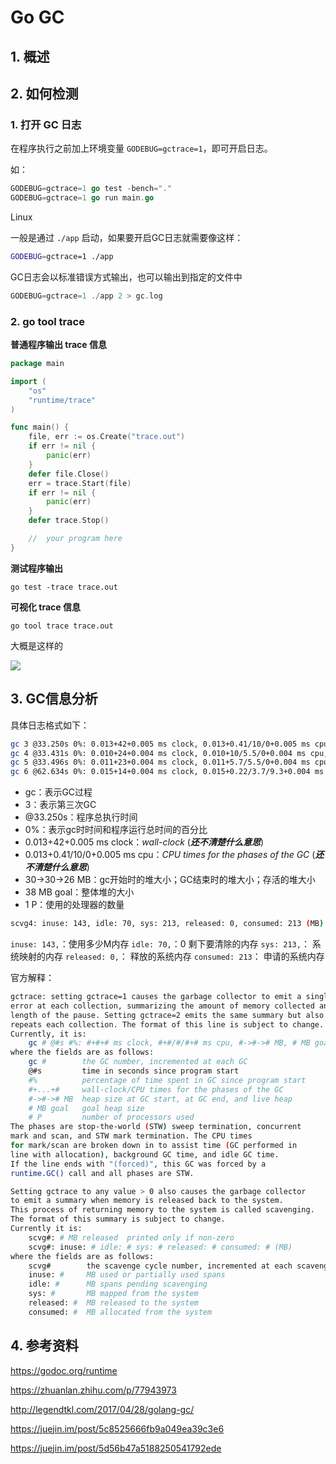 # Go GC

## 1. 概述



## 2. 如何检测

### 1. 打开 GC 日志

在程序执行之前加上环境变量 `GODEBUG=gctrace=1`，即可开启日志。

如：

```go 
GODEBUG=gctrace=1 go test -bench="."
GODEBUG=gctrace=1 go run main.go
```



Linux

一般是通过 `./app` 启动，如果要开启GC日志就需要像这样：

```sh
GODEBUG=gctrace=1 ./app
```

GC日志会以标准错误方式输出，也可以输出到指定的文件中

```go
GODEBUG=gctrace=1 ./app 2 > gc.log
```





### 2. go tool trace

**普通程序输出 trace 信息**

```go
package main

import (
	"os"
	"runtime/trace"
)

func main() {
	file, err := os.Create("trace.out")
	if err != nil {
		panic(err)
	}
	defer file.Close()
	err = trace.Start(file)
	if err != nil {
		panic(err)
	}
	defer trace.Stop()

	// 	your program here
}

```

**测试程序输出**

```shell
go test -trace trace.out
```



**可视化 trace 信息**

```shell
go tool trace trace.out 
```

大概是这样的

![](go-gc-trace.png)



## 3. GC信息分析

具体日志格式如下：

```sh
gc 3 @33.250s 0%: 0.013+42+0.005 ms clock, 0.013+0.41/10/0+0.005 ms cpu, 30->30->26 MB, 38 MB goal, 1 P
gc 4 @33.431s 0%: 0.010+24+0.004 ms clock, 0.010+10/5.5/0+0.004 ms cpu, 47->56->42 MB, 52 MB goal, 1 P
gc 5 @33.496s 0%: 0.011+23+0.004 ms clock, 0.011+5.7/5.5/0+0.004 ms cpu, 68->81->42 MB, 85 MB goal, 1 P
gc 6 @62.634s 0%: 0.015+14+0.004 ms clock, 0.015+0.22/3.7/9.3+0.004 ms cpu, 68->68->29 MB, 85 MB goal, 1 P
```

* gc：表示GC过程
* 3：表示第三次GC
* @33.250s：程序总执行时间
* 0%：表示gc时时间和程序运行总时间的百分比
* 0.013+42+0.005 ms clock：*wall-clock* (***还不清楚什么意思***)
* 0.013+0.41/10/0+0.005 ms cpu：*CPU times for the phases of the GC* (***还不清楚什么意思***)
* 30->30->26 MB：gc开始时的堆大小；GC结束时的堆大小；存活的堆大小
* 38 MB goal：整体堆的大小
* 1 P：使用的处理器的数量

```sh
scvg4: inuse: 143, idle: 70, sys: 213, released: 0, consumed: 213 (MB)
```

`inuse: 143,`：使用多少M内存
`idle: 70,`：0 剩下要清除的内存
`sys: 213,`： 系统映射的内存
`released: 0,`： 释放的系统内存
`consumed: 213`： 申请的系统内存



官方解释：

```sh
gctrace: setting gctrace=1 causes the garbage collector to emit a single line to standard
error at each collection, summarizing the amount of memory collected and the
length of the pause. Setting gctrace=2 emits the same summary but also
repeats each collection. The format of this line is subject to change.
Currently, it is:
	gc # @#s #%: #+#+# ms clock, #+#/#/#+# ms cpu, #->#-># MB, # MB goal, # P
where the fields are as follows:
	gc #        the GC number, incremented at each GC
	@#s         time in seconds since program start
	#%          percentage of time spent in GC since program start
	#+...+#     wall-clock/CPU times for the phases of the GC
	#->#-># MB  heap size at GC start, at GC end, and live heap
	# MB goal   goal heap size
	# P         number of processors used
The phases are stop-the-world (STW) sweep termination, concurrent
mark and scan, and STW mark termination. The CPU times
for mark/scan are broken down in to assist time (GC performed in
line with allocation), background GC time, and idle GC time.
If the line ends with "(forced)", this GC was forced by a
runtime.GC() call and all phases are STW.

Setting gctrace to any value > 0 also causes the garbage collector
to emit a summary when memory is released back to the system.
This process of returning memory to the system is called scavenging.
The format of this summary is subject to change.
Currently it is:
	scvg#: # MB released  printed only if non-zero
	scvg#: inuse: # idle: # sys: # released: # consumed: # (MB)
where the fields are as follows:
	scvg#        the scavenge cycle number, incremented at each scavenge
	inuse: #     MB used or partially used spans
	idle: #      MB spans pending scavenging
	sys: #       MB mapped from the system
	released: #  MB released to the system
	consumed: #  MB allocated from the system
```





## 4. 参考资料

https://godoc.org/runtime

https://zhuanlan.zhihu.com/p/77943973

http://legendtkl.com/2017/04/28/golang-gc/

https://juejin.im/post/5c8525666fb9a049ea39c3e6

https://juejin.im/post/5d56b47a5188250541792ede

